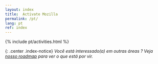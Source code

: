 ```yaml
---
layout: index
title:  Activate Mozilla
permalink: /pt/
lang: pt
ref: index
---
```


{% include pt/activities.html %}

{: .center .index-notice}
_Você está interessado(a) em outras áreas ? Veja [nosso roadmap](/pt/roadmap/) para ver o que está por vir._
